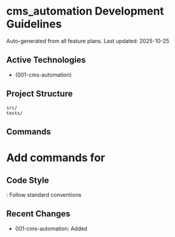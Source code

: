 # cms_automation Development Guidelines

Auto-generated from all feature plans. Last updated: 2025-10-25

## Active Technologies

- (001-cms-automation)

## Project Structure

```text
src/
tests/
```

## Commands

# Add commands for 

## Code Style

: Follow standard conventions

## Recent Changes

- 001-cms-automation: Added

<!-- MANUAL ADDITIONS START -->
<!-- MANUAL ADDITIONS END -->
